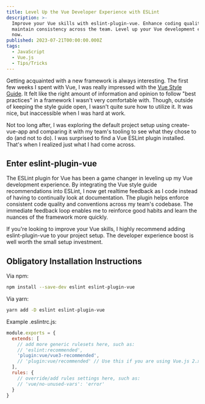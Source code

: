 ```yaml
---
title: Level Up the Vue Developer Experience with ESLint
description: >-
  Improve your Vue skills with eslint-plugin-vue. Enhance coding quality and
  maintain consistency across the team. Level up your Vue development experience
  now.
published: 2023-07-21T00:00:00.000Z
tags:
  - JavaScript
  - Vue.js
  - Tips/Tricks
---
```


Getting acquainted with a new framework is always interesting. The first few weeks I spent with Vue, I was really impressed with the [Vue Style Guide](https://vuejs.org/style-guide/). It felt like the right amount of information and opinion to follow "best practices" in a framework I wasn't very comfortable with. Though, outside of keeping the style guide open, I wasn't quite sure how to utilize it. It was nice, but inaccessible when I was hard at work.

Not too long after, I was exploring the default project setup using create-vue-app and comparing it with my team's tooling to see what they chose to do (and not to do). I was surprised to find a Vue ESLint plugin installed. That's when I realized just what I had come across.

## Enter eslint-plugin-vue
The ESLint plugin for Vue has been a game changer in leveling up my Vue development experience. By integrating the Vue style guide recommendations into ESLint, I now get realtime feedback as I code instead of having to continually look at documentation. The plugin helps enforce consistent code quality and conventions across my team's codebase. The immediate feedback loop enables me to reinforce good habits and learn the nuances of the framework more quickly.

If you're looking to improve your Vue skills, I highly recommend adding eslint-plugin-vue to your project setup. The developer experience boost is well worth the small setup investment.

## Obligatory Installation Instructions
Via npm:
```bash
npm install --save-dev eslint eslint-plugin-vue
```

Via yarn:
```bash
yarn add -D eslint eslint-plugin-vue
```

Example .eslintrc.js:

```js [.eslintrc.cjs]
module.exports = {
  extends: [
    // add more generic rulesets here, such as:
    // 'eslint:recommended',
    'plugin:vue/vue3-recommended',
    // 'plugin:vue/recommended' // Use this if you are using Vue.js 2.x.
  ],
  rules: {
    // override/add rules settings here, such as:
    // 'vue/no-unused-vars': 'error'
  }
}
```
